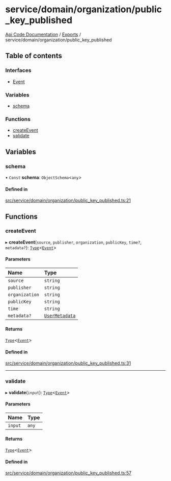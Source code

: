 # service/domain/organization/public\_key\_published
 
[Api Code Documentation](../README.md) / [Exports](../modules.md) / service/domain/organization/public\_key\_published

## Table of contents

### Interfaces

- [Event](../interfaces/service_domain_organization_public_key_published.Event.md)

### Variables

- [schema](service_domain_organization_public_key_published.md#schema)

### Functions

- [createEvent](service_domain_organization_public_key_published.md#createevent)
- [validate](service_domain_organization_public_key_published.md#validate)

## Variables

### schema

• `Const` **schema**: `ObjectSchema`\<`any`\>

#### Defined in

[src/service/domain/organization/public_key_published.ts:21](https://github.com/openkfw/TruBudget/blob/d07ad94/api/src/service/domain/organization/public_key_published.ts#L21)

## Functions

### createEvent

▸ **createEvent**(`source`, `publisher`, `organization`, `publicKey`, `time?`, `metadata?`): [`Type`](result.md#type)\<[`Event`](../interfaces/service_domain_organization_public_key_published.Event.md)\>

#### Parameters

| Name | Type |
| :------ | :------ |
| `source` | `string` |
| `publisher` | `string` |
| `organization` | `string` |
| `publicKey` | `string` |
| `time` | `string` |
| `metadata?` | [`UserMetadata`](service_domain_metadata.md#usermetadata) |

#### Returns

[`Type`](result.md#type)\<[`Event`](../interfaces/service_domain_organization_public_key_published.Event.md)\>

#### Defined in

[src/service/domain/organization/public_key_published.ts:31](https://github.com/openkfw/TruBudget/blob/d07ad94/api/src/service/domain/organization/public_key_published.ts#L31)

___

### validate

▸ **validate**(`input`): [`Type`](result.md#type)\<[`Event`](../interfaces/service_domain_organization_public_key_published.Event.md)\>

#### Parameters

| Name | Type |
| :------ | :------ |
| `input` | `any` |

#### Returns

[`Type`](result.md#type)\<[`Event`](../interfaces/service_domain_organization_public_key_published.Event.md)\>

#### Defined in

[src/service/domain/organization/public_key_published.ts:57](https://github.com/openkfw/TruBudget/blob/d07ad94/api/src/service/domain/organization/public_key_published.ts#L57)
